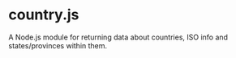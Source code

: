 country.js
==========

A Node.js module for returning data about countries, ISO info and states/provinces within them.
